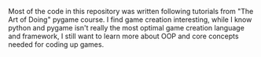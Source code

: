 Most of the code in this repository was written following tutorials from "The Art of Doing" pygame course. I find game creation interesting, while I know python and pygame isn't really the most optimal game creation language and framework, I still want to learn more about OOP and core concepts needed for coding up games. 
